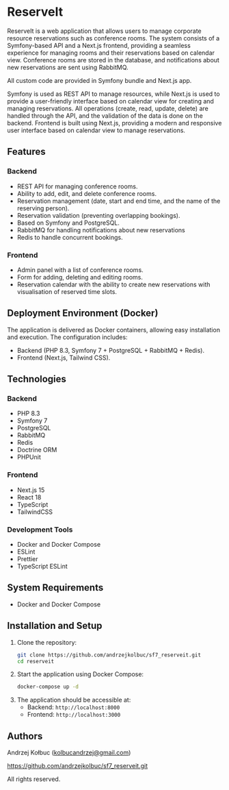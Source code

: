 # ReserveIt

ReserveIt is a web application that allows users to manage corporate resource reservations such as conference rooms. The system consists of a Symfony-based API and a Next.js frontend, providing a seamless experience for managing rooms and their reservations based on calendar view.
Conference rooms are stored in the database, and notifications about new reservations are sent using RabbitMQ. 

All custom code are provided in Symfony bundle and Next.js app.

Symfony is used as REST API to manage resources, while Next.js is used to provide a user-friendly interface based on calendar view for creating and managing reservations.
All operations (create, read, update, delete) are handled through the API, and the validation of the data is done on the backend.
Frontend is built using Next.js, providing a modern and responsive user interface based on calendar view to manage reservations.

## Features

### Backend 

- REST API for managing conference rooms.
- Ability to add, edit, and delete conference rooms.
- Reservation management (date, start and end time, and the name of the reserving person).
- Reservation validation (preventing overlapping bookings).
- Based on Symfony and PostgreSQL.
- RabbitMQ for handling notifications about new reservations
- Redis to handle concurrent bookings.

### Frontend 

- Admin panel with a list of conference rooms.
- Form for adding, deleting and editing rooms.
- Reservation calendar with the ability to create new reservations with visualisation of reserved time slots.

## Deployment Environment (Docker)

The application is delivered as Docker containers, allowing easy installation and execution. The configuration includes:

- Backend (PHP 8.3, Symfony 7 + PostgreSQL + RabbitMQ + Redis).
- Frontend (Next.js, Tailwind CSS).

## Technologies

### Backend
- PHP 8.3
- Symfony 7
- PostgreSQL
- RabbitMQ
- Redis
- Doctrine ORM 
- PHPUnit

### Frontend
- Next.js 15
- React 18
- TypeScript
- TailwindCSS 

### Development Tools
- Docker and Docker Compose
- ESLint 
- Prettier 
- TypeScript ESLint

## System Requirements

- Docker and Docker Compose

## Installation and Setup

1. Clone the repository:
   ```sh
   git clone https://github.com/andrzejkolbuc/sf7_reserveit.git
   cd reserveit
   ```
2. Start the application using Docker Compose:
   ```sh
   docker-compose up -d
   ```
3. The application should be accessible at:
   - Backend: `http://localhost:8000`
   - Frontend: `http://localhost:3000`

## Authors

Andrzej Kołbuc (kolbucandrzej@gmail.com)

https://github.com/andrzejkolbuc/sf7_reserveit.git

All rights reserved.

